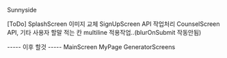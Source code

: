 Sunnyside

[ToDo]
SplashScreen 이미지 교체
SignUpScreen API 작업처리
CounselScreen API, 기타 사용자 할말 적는 칸 multiline 적용작업..(blurOnSubmit 작동안됨)



----- 이후 할것 -----
MainScreen
MyPage
GeneratorScreens
